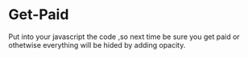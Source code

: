 # Get-Paid
Put into your javascript the code ,so next time be sure you get paid or othetwise everything will be hided by adding opacity.
